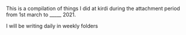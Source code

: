 This is a compilation of things I did at kirdi during the attachment period
from 1st march to _____ 2021. 

I will be writing daily in weekly folders
